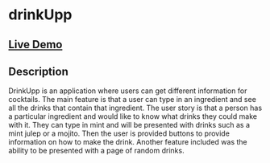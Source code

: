 # drinkUpp
 ## [Live Demo](https://markdrecoll.github.io/drinkUpp/)
  ## Description
  DrinkUpp is an application where users can get different information for cocktails. The main feature is that a user can type in an ingredient and see all the drinks that contain that ingredient. The user story is that a person has a particular ingredient and would like to know what drinks they could make with it. They can type in mint and will be presented with drinks such as a mint julep or a mojito. Then the user is provided buttons to provide information on how to make the drink. Another feature included was the ability to be presented with a page of random drinks. 
